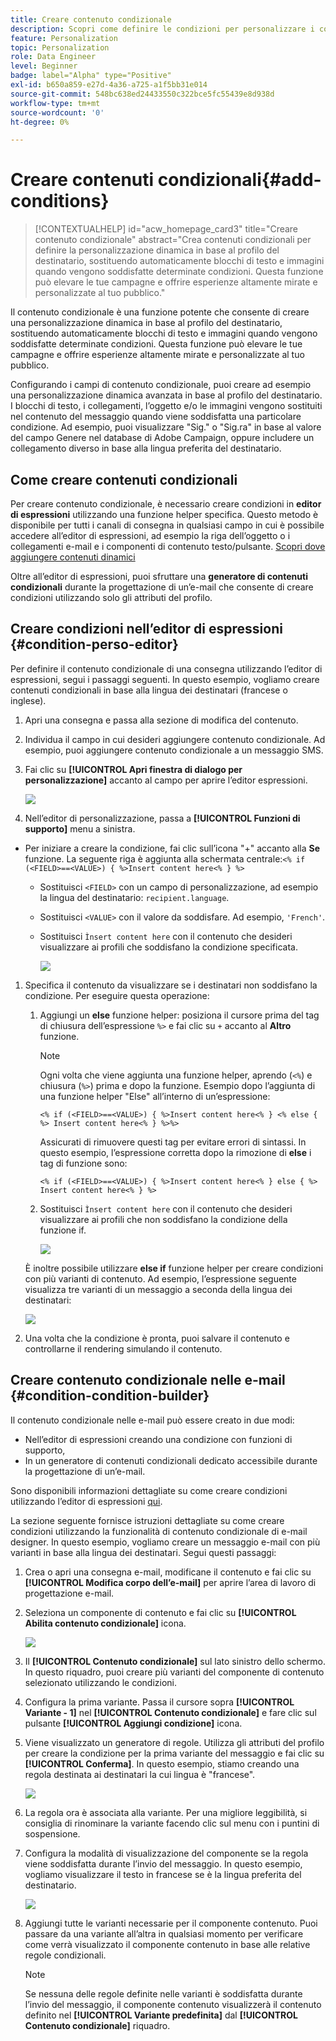 ```yaml
---
title: Creare contenuto condizionale
description: Scopri come definire le condizioni per personalizzare i contenuti nell’interfaccia web di Adobe Campaign
feature: Personalization
topic: Personalization
role: Data Engineer
level: Beginner
badge: label="Alpha" type="Positive"
exl-id: b650a859-e27d-4a36-a725-a1f5bb31e014
source-git-commit: 548bc638ed24433550c322bce5fc55439e8d938d
workflow-type: tm+mt
source-wordcount: '0'
ht-degree: 0%

---
```


# Creare contenuti condizionali{#add-conditions}

>[!CONTEXTUALHELP]
>id="acw_homepage_card3"
>title="Creare contenuto condizionale"
>abstract="Crea contenuti condizionali per definire la personalizzazione dinamica in base al profilo del destinatario, sostituendo automaticamente blocchi di testo e immagini quando vengono soddisfatte determinate condizioni. Questa funzione può elevare le tue campagne e offrire esperienze altamente mirate e personalizzate al tuo pubblico."

Il contenuto condizionale è una funzione potente che consente di creare una personalizzazione dinamica in base al profilo del destinatario, sostituendo automaticamente blocchi di testo e immagini quando vengono soddisfatte determinate condizioni. Questa funzione può elevare le tue campagne e offrire esperienze altamente mirate e personalizzate al tuo pubblico.

Configurando i campi di contenuto condizionale, puoi creare ad esempio una personalizzazione dinamica avanzata in base al profilo del destinatario. I blocchi di testo, i collegamenti, l’oggetto e/o le immagini vengono sostituiti nel contenuto del messaggio quando viene soddisfatta una particolare condizione. Ad esempio, puoi visualizzare &quot;Sig.&quot; o &quot;Sig.ra&quot; in base al valore del campo Genere nel database di Adobe Campaign, oppure includere un collegamento diverso in base alla lingua preferita del destinatario.

## Come creare contenuti condizionali

Per creare contenuto condizionale, è necessario creare condizioni in **editor di espressioni** utilizzando una funzione helper specifica. Questo metodo è disponibile per tutti i canali di consegna in qualsiasi campo in cui è possibile accedere all’editor di espressioni, ad esempio la riga dell’oggetto o i collegamenti e-mail e i componenti di contenuto testo/pulsante. [Scopri dove aggiungere contenuti dinamici](gs-personalization.md/#access)

Oltre all’editor di espressioni, puoi sfruttare una **generatore di contenuti condizionali** durante la progettazione di un’e-mail che consente di creare condizioni utilizzando solo gli attributi del profilo.

## Creare condizioni nell’editor di espressioni {#condition-perso-editor}

Per definire il contenuto condizionale di una consegna utilizzando l’editor di espressioni, segui i passaggi seguenti. In questo esempio, vogliamo creare contenuti condizionali in base alla lingua dei destinatari (francese o inglese).

1. Apri una consegna e passa alla sezione di modifica del contenuto.

1. Individua il campo in cui desideri aggiungere contenuto condizionale. Ad esempio, puoi aggiungere contenuto condizionale a un messaggio SMS.

1. Fai clic su **[!UICONTROL Apri finestra di dialogo per personalizzazione]** accanto al campo per aprire l’editor espressioni.

   ![](assets/open-perso-editor-sms.png)

1. Nell’editor di personalizzazione, passa a **[!UICONTROL Funzioni di supporto]** menu a sinistra.

* Per iniziare a creare la condizione, fai clic sull’icona &quot;+&quot; accanto alla **Se** funzione. La seguente riga è aggiunta alla schermata centrale:`<% if (<FIELD>==<VALUE>) { %>Insert content here<% } %>`

   * Sostituisci `<FIELD>` con un campo di personalizzazione, ad esempio la lingua del destinatario: `recipient.language`.
   * Sostituisci `<VALUE>` con il valore da soddisfare. Ad esempio, `'French'`.
   * Sostituisci `Ìnsert content here` con il contenuto che desideri visualizzare ai profili che soddisfano la condizione specificata.

     ![](assets/condition-sample1.png)

1. Specifica il contenuto da visualizzare se i destinatari non soddisfano la condizione. Per eseguire questa operazione:

   1. Aggiungi un **else** funzione helper: posiziona il cursore prima del tag di chiusura dell’espressione `%>` e fai clic su `+` accanto al **Altro** funzione.

      >[!NOTE]
      >
      >Ogni volta che viene aggiunta una funzione helper, aprendo (`<%`) e chiusura (`%>`) prima e dopo la funzione. Esempio dopo l’aggiunta di una funzione helper &quot;Else&quot; all’interno di un’espressione:
      >
      >`<% if (<FIELD>==<VALUE>) { %>Insert content here<% } <% else { %> Insert content here<% } %>%>`
      >
      >Assicurati di rimuovere questi tag per evitare errori di sintassi. In questo esempio, l’espressione corretta dopo la rimozione di **else** i tag di funzione sono:
      >
      >`<% if (<FIELD>==<VALUE>) { %>Insert content here<% } else { %> Insert content here<% } %>`

   1. Sostituisci `Ìnsert content here` con il contenuto che desideri visualizzare ai profili che non soddisfano la condizione della funzione if.

      ![](assets/condition-sample2.png)

   È inoltre possibile utilizzare **else if** funzione helper per creare condizioni con più varianti di contenuto. Ad esempio, l’espressione seguente visualizza tre varianti di un messaggio a seconda della lingua dei destinatari:

   ![](assets/condition-sample3.png)

1. Una volta che la condizione è pronta, puoi salvare il contenuto e controllarne il rendering simulando il contenuto.

## Creare contenuto condizionale nelle e-mail  {#condition-condition-builder}

Il contenuto condizionale nelle e-mail può essere creato in due modi:
* Nell’editor di espressioni creando una condizione con funzioni di supporto,
* In un generatore di contenuti condizionali dedicato accessibile durante la progettazione di un’e-mail.

Sono disponibili informazioni dettagliate su come creare condizioni utilizzando l’editor di espressioni [qui](#condition-perso-editor).

La sezione seguente fornisce istruzioni dettagliate su come creare condizioni utilizzando la funzionalità di contenuto condizionale di e-mail designer. In questo esempio, vogliamo creare un messaggio e-mail con più varianti in base alla lingua dei destinatari. Segui questi passaggi:

1. Crea o apri una consegna e-mail, modificane il contenuto e fai clic su **[!UICONTROL Modifica corpo dell’e-mail]** per aprire l’area di lavoro di progettazione e-mail.

1. Seleziona un componente di contenuto e fai clic su **[!UICONTROL Abilita contenuto condizionale]** icona.

   ![](assets/condition-email-enable.png)

1. Il **[!UICONTROL Contenuto condizionale]** sul lato sinistro dello schermo. In questo riquadro, puoi creare più varianti del componente di contenuto selezionato utilizzando le condizioni.

1. Configura la prima variante. Passa il cursore sopra **[!UICONTROL Variante - 1]** nel **[!UICONTROL Contenuto condizionale]** e fare clic sul pulsante **[!UICONTROL Aggiungi condizione]** icona.

1. Viene visualizzato un generatore di regole. Utilizza gli attributi del profilo per creare la condizione per la prima variante del messaggio e fai clic su **[!UICONTROL Conferma]**. In questo esempio, stiamo creando una regola destinata ai destinatari la cui lingua è &quot;francese&quot;.

   ![](assets/condition-email-rule.png)

1. La regola ora è associata alla variante. Per una migliore leggibilità, si consiglia di rinominare la variante facendo clic sul menu con i puntini di sospensione.

1. Configura la modalità di visualizzazione del componente se la regola viene soddisfatta durante l’invio del messaggio. In questo esempio, vogliamo visualizzare il testo in francese se è la lingua preferita del destinatario.

   ![](assets/condition-email-variant1.png)

1. Aggiungi tutte le varianti necessarie per il componente contenuto. Puoi passare da una variante all’altra in qualsiasi momento per verificare come verrà visualizzato il componente contenuto in base alle relative regole condizionali.

   >[!NOTE]
   >Se nessuna delle regole definite nelle varianti è soddisfatta durante l’invio del messaggio, il componente contenuto visualizzerà il contenuto definito nel **[!UICONTROL Variante predefinita]** dal **[!UICONTROL Contenuto condizionale]** riquadro.
